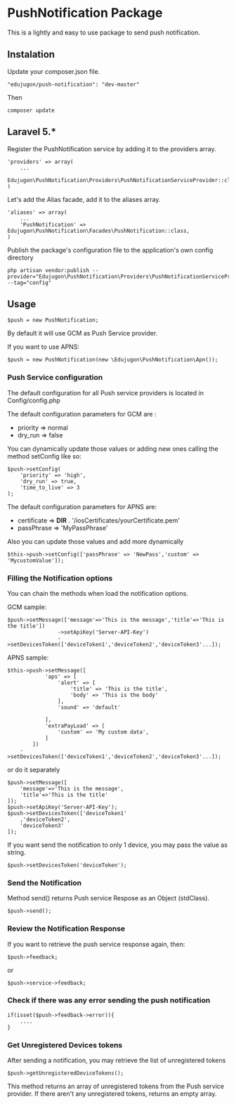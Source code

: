 # PushNotification Package

This is a lightly and easy to use package to send push notification.

## Instalation

Update your composer.json file.

    "edujugon/push-notification": "dev-master"

Then

    composer update

## Laravel 5.*

Register the PushNotification service by adding it to the providers array.

    'providers' => array(
        ...
        Edujugon\PushNotification\Providers\PushNotificationServiceProvider::class
    )

Let's add the Alias facade, add it to the aliases array.

    'aliases' => array(
        ...
        'PushNotification' => Edujugon\PushNotification\Facades\PushNotification::class,
    )

Publish the package's configuration file to the application's own config directory

    php artisan vendor:publish --provider="Edujugon\PushNotification\Providers\PushNotificationServiceProvider" --tag="config"

## Usage

    $push = new PushNotification;

By default it will use GCM as Push Service provider.

If you want to use APNS:

    $push = new PushNotification(new \Edujugon\PushNotification\Apn());

### Push Service configuration

The default configuration for all Push service providers is located in Config/config.php

The default configuration parameters for GCM are :

*   priority => normal
*   dry_run => false

You can dynamically update those values or adding new ones calling the method setConfig like so:

    $push->setConfig(
        'priority' => 'high',
        'dry_run' => true,
        'time_to_live' => 3
    );


The default configuration parameters for APNS are:

*   certificate => __DIR__ . '/iosCertificates/yourCertificate.pem'
*   passPhrase => 'MyPassPhrase'

Also you can update those values and add more dynamically

    $this->push->setConfig(['passPhrase' => 'NewPass','custom' => 'MycustomValue']);


### Filling the Notification options

You can chain the methods when load the notification options.

GCM sample:

    $push->setMessage(['message'=>'This is the message','title'=>'This is the title'])
                    ->setApiKey('Server-API-Key')
                    ->setDevicesToken(['deviceToken1','deviceToken2','deviceToken3'...]);

APNS sample:

    $this->push->setMessage([
                'aps' => [
                    'alert' => [
                        'title' => 'This is the title',
                        'body' => 'This is the body'
                    ],
                    'sound' => 'default'

                ],
                'extraPayLoad' => [
                    'custom' => 'My custom data',
                ]
            ])
        ->setDevicesToken(['deviceToken1','deviceToken2','deviceToken3'...]);

or do it separately

    $push->setMessage([
        'message'=>'This is the message',
        'title'=>'This is the title'
    ]);
    $push->setApiKey('Server-API-Key');
    $push->setDevicesToken(['deviceToken1'
        ,'deviceToken2',
        'deviceToken3'
    ]);

If you want send the notification to only 1 device, you may pass the value as string.

    $push->setDevicesToken('deviceToken');

### Send the Notification

Method send() returns Push service Respose as an Object (stdClass).

    $push->send();

### Review the Notification Response

If you want to retrieve the push service response again, then:

    $push->feedback;

or

    $push->service->feedback;


### Check if there was any error sending the push notification

    if(isset($push->feedback->error)){
        ....
    }

### Get Unregistered Devices tokens

After sending a notification, you may retrieve the list of unregistered tokens

    $push->getUnregisteredDeviceTokens();

This method returns an array of unregistered tokens from the Push service provider. If there aren't any unregistered tokens, returns an empty array.

